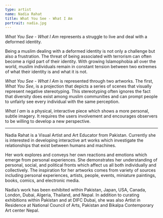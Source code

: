 ```yaml
---
type: artist
name: Nadia Rahat
title: What You See - What I Am
portrait: nadia.jpg
---
```


*What You See - What I Am* represents a struggle to live and deal with a deformed identity.

Being a muslim dealing with a deformed identity is not only a challenge but also a frustration. The threat of being associated with terrorism can often become a rigid part of their identity. With growing Islamophobia all over the world, muslim individuals remain in constant tension between two extremes of what their identity is and what it is not.

*What You See - What I Am* is represented through two artworks. The first, *What You See*, is a projection that depicts a series of scenes that visually represent negative stereotyping. This stereotyping often ignores the fact that diversity does exist among muslim communities and can prompt people to unfairly see every individual with the same perception.

*What I am* is a physical, interactive piece which shows a more personal, subtle imagery. It requires the users involvement and encourages observers to be willing to develop a new perspective.

---

Nadia Rahat is a Visual Artist and Art Educator from Pakistan. Currently she is interested in developing interactive art works which investigate the relationships that exist between humans and machines.

Her work explores and conveys her own reactions and emotions which emerge from personal experiences. She demonstrates her understanding of personal, social, and political fronts which affect us all both individually and collectively. The inspiration for her artworks comes from variety of sources including personal experiences, artists, people, events, miniature paintings, books, comics, and electronic media.

Nadia’s work has been exhibited within Pakistan, Japan, USA, Canada, London, Dubai, Algeria, Thailand, and Nepal. In addition to curating exhibitions within Pakistan and at DIFC Dubai, she was also Artist in Residence at National Council of Arts, Pakistan and Bikalpa Contemporary Art center Nepal.
